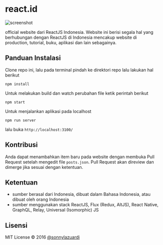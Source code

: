 # react.id

![screenshot](http://react.id/pictures/screenshot.jpg)

official website dari ReactJS Indonesia. Website ini berisi segala hal yang berhubungan dengan ReactJS di Indonesia mencakup website di production, tutorial, buku, aplikasi dan lain sebagainya.


## Panduan Instalasi

Clone repo ini, lalu pada terminal pindah ke direktori repo lalu lakukan hal berikut

```
npm install
```

Untuk melakukan build dan watch perubahan file ketik perintah berikut

```
npm start
```

Untuk menjalankan aplikasi pada localhost

```
npm run server
```

lalu buka `http://localhost:3100/`

## Kontribusi

Anda dapat menambahkan item baru pada website dengan membuka Pull Request setelah mengedit file `posts.json`. Pull Request akan direview dan dimerge jika sesuai dengan ketentuan.

## Ketentuan

- sumber berasal dari Indonesia, dibuat dalam Bahasa Indonesia, atau dibuat oleh orang Indonesia
- sumber menggunakan stack ReactJS, Flux (Redux, AltJS), React Native, GraphQL, Relay, Universal (Isomorphic) JS

## Lisensi

MIT License &copy; 2016 [@sonnylazuardi](http://github.com/sonnylazuardi)
